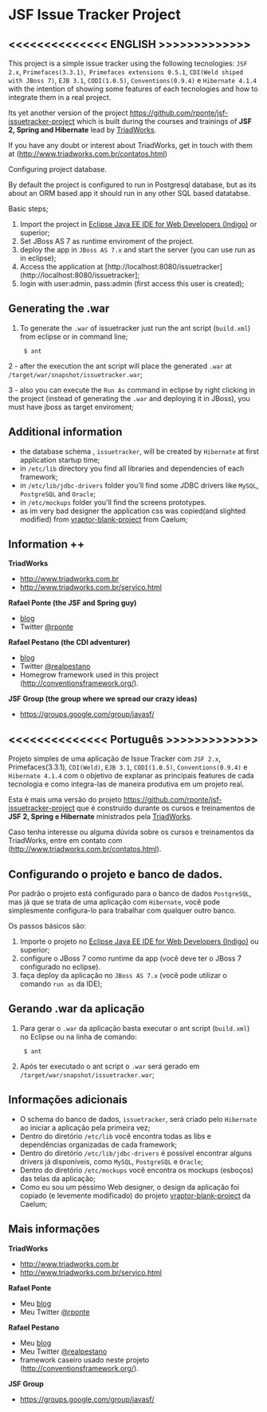 JSF Issue Tracker Project
=========================

<<<<<<<<<<<<<< ENGLISH  >>>>>>>>>>>>>
-------------------------------------

This project is a simple issue tracker using the following tecnologies: `JSF 2.x`, `Primefaces(3.3.1)`,` Primefaces extensions 0.5.1`, `CDI(Weld shiped with JBoss 7)`, `EJB 3.1`, `CODI(1.0.5)`, `Conventions(0.9.4)` e `Hibernate 4.1.4` with the intention of showing some features of each tecnologies and how to integrate them in a real project.
  
Its yet another version of the project https://github.com/rponte/jsf-issuetracker-project which is built during the courses and trainings of **JSF 2, Spring and Hibernate** lead by [TriadWorks](http://www.triadworks.com.br).

If you have any doubt or interest about TriadWorks, get in touch with them at (http://www.triadworks.com.br/contatos.html) 

Configuring project database.

By default the project is configured to run in Postgresql database, but as its about an ORM based app it should run in any other SQL based datatabse. 

Basic steps;

1. Import the project in [Eclipse Java EE IDE for Web Developers (Indigo)](http://www.eclipse.org/downloads/) or superior;  
2. Set JBoss AS 7 as runtime enviroment of the project.
3. deploy the app in `JBoss AS 7.x` and start the server (you can use run as in eclipse);
4. Access the application at [http://localhost:8080/issuetracker](http://localhost:8080/issuetracker];
5. login with user:admin, pass:admin (first access this user is created);

Generating the .war
------------------------
1. To generate the `.war` of issuetracker just run the ant script (`build.xml`) from eclipse or in command line;

		$ ant

2 - after the execution the ant script will place the generated `.war` at `/target/war/snapshot/issuetracker.war`;

3 - also you can execute the `Run As` command in eclipse by right clicking in the project (instead of generating the `.war` and deploying it in JBoss), you must have jboss as target enviroment;

Additional information
------------------------

* the database schema , `issuetracker`, will be created by `Hibernate` at first application startup time; 
* in `/etc/lib` directory you find all libraries and dependencies of each framework;
* in `/etc/lib/jdbc-drivers` folder you'll find some JDBC drivers like `MySQL`, `PostgreSQL` and `Oracle`;
* in `/etc/mockups` folder you'll find the screens prototypes.
* as im very bad designer the application css was copied(and slighted modified) from [vraptor-blank-project](http://vraptor.caelum.com.br/en) from Caelum; 

Information ++
----------------

**TriadWorks**
- http://www.triadworks.com.br
- http://www.triadworks.com.br/servico.html

**Rafael Ponte (the JSF and Spring guy)**
- [blog](http://www.rponte.com.br)
- Twitter [@rponte](http://twitter.com/#!/rponte)

**Rafael Pestano (the CDI adventurer)**
- [blog](http://rpestano.wordpress.com/)
- Twitter [@realpestano](http://twitter.com/#!/realpestano)
- Homegrow framework used in this project (http://conventionsframework.org/).

**JSF Group (the group where we spread our crazy ideas)**
- https://groups.google.com/group/javasf/


<<<<<<<<<<<<<< Português  >>>>>>>>>>>>>
---------------------------------------

Projeto simples de uma aplicação de Issue Tracker com `JSF 2.x`, Primefaces(3.3.1), `CDI(Weld)`, `EJB 3.1`, `CODI(1.0.5)`, `Conventions(0.9.4)` e `Hibernate 4.1.4` com o objetivo de explanar as principais features de cada tecnologia e como integra-las de maneira produtiva em um projeto real. 

Esta é mais uma versão do projeto https://github.com/rponte/jsf-issuetracker-project que é construído durante os cursos e treinamentos de **JSF 2, Spring e Hibernate** ministrados pela [TriadWorks](http://www.triadworks.com.br).

Caso tenha interesse ou alguma dúvida sobre os cursos e treinamentos da TriadWorks, entre em contato com (http://www.triadworks.com.br/contatos.html).

Configurando o projeto e banco de dados.
----------------------------------------

Por padrão o projeto está configurado para o banco de dados `PostgreSQL`, mas já que se trata de uma aplicação com `Hibernate`, você pode simplesmente configura-lo para trabalhar com qualquer outro banco.

Os passos básicos são:

1. Importe o projeto no [Eclipse Java EE IDE for Web Developers (Indigo)](http://www.eclipse.org/downloads/) ou superior; 
2. configure o JBoss 7 como runtime da app (você deve ter o JBoss 7 configurado no eclipse).
3. faça deploy da aplicação no `JBoss AS 7.x` (você pode utilizar o comando `run as` da IDE);

Gerando .war da aplicação
------------------------
1. Para gerar o `.war` da aplicação basta executar o ant script (`build.xml`) no Eclipse ou na linha de comando:

		$ ant

2. Após ter executado o ant script o `.war` será gerado em `/target/war/snapshot/issuetracker.war`;

Informações adicionais
------------------------

* O schema do banco de dados, `issuetracker`, será criado pelo `Hibernate` ao iniciar a aplicação pela primeira vez;
* Dentro do diretório `/etc/lib` você encontra todas as libs e dependências organizadas de cada framework;
* Dentro do diretório `/etc/lib/jdbc-drivers` é possível encontrar alguns drivers já disponíveis, como `MySQL`, `PostgreSQL` e `Oracle`;
* Dentro do diretório `/etc/mockups` você encontra os mockups (esboços) das telas da aplicação;
* Como eu sou um péssimo Web designer, o design da aplicação foi copiado (e levemente modificado) do projeto [vraptor-blank-project](http://vraptor.caelum.com.br/en) da Caelum;

Mais informações
----------------

**TriadWorks**
- http://www.triadworks.com.br
- http://www.triadworks.com.br/servico.html

**Rafael Ponte**
- Meu [blog](http://www.rponte.com.br)
- Meu Twitter [@rponte](http://twitter.com/#!/rponte)

**Rafael Pestano**
- Meu [blog](http://rpestano.wordpress.com/)
- Meu Twitter [@realpestano](http://twitter.com/#!/realpestano)
- framework caseiro usado neste projeto (http://conventionsframework.org/).


**JSF Group**
- https://groups.google.com/group/javasf/


